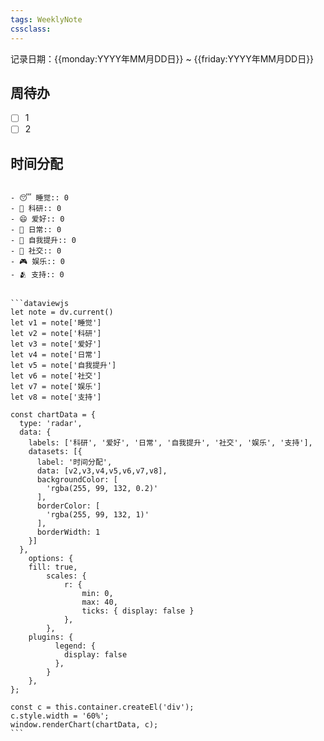 ```yaml
---
tags: WeeklyNote
cssclass: 
---
```

记录日期：{{monday:YYYY年MM月DD日}} ~ {{friday:YYYY年MM月DD日}}
## 周待办
- [ ] 1
- [ ] 2
## 时间分配
````ad-flex

- 😴 睡觉:: 0
- 🧐 科研:: 0
- 😄 爱好:: 0
- 🧹 日常:: 0
- 💪 自我提升:: 0
- 💬 社交:: 0
- 🎮 娱乐:: 0
- 🫂 支持:: 0


```dataviewjs
let note = dv.current()
let v1 = note['睡觉']
let v2 = note['科研']
let v3 = note['爱好']
let v4 = note['日常']
let v5 = note['自我提升']
let v6 = note['社交']
let v7 = note['娱乐']
let v8 = note['支持']

const chartData = {
  type: 'radar',
  data: {
    labels: ['科研', '爱好', '日常', '自我提升', '社交', '娱乐', '支持'],
    datasets: [{
      label: '时间分配',
      data: [v2,v3,v4,v5,v6,v7,v8],
      backgroundColor: [
        'rgba(255, 99, 132, 0.2)'
      ],
      borderColor: [
        'rgba(255, 99, 132, 1)'
      ],
      borderWidth: 1
    }]
  },
    options: {
    fill: true,
        scales: {
            r: {
                min: 0,
                max: 40,
                ticks: { display: false }
            },
        },
    plugins: {
          legend: {
            display: false
          },
        }
    },
};

const c = this.container.createEl('div');
c.style.width = '60%';
window.renderChart(chartData, c);
```
````
